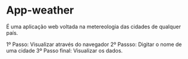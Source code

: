 # App-weather
É uma aplicação web voltada na metereologia das cidades de qualquer país.

1º Passo: Visualizar através do navegador
2º Passso: Digitar o nome de uma cidade
3º Passo final: Visualizar os dados.
